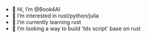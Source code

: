 - 👋 Hi, I’m @Book4AI
- 👀 I’m interested in rust/python/julia
- 🌱 I’m currently learning rust
- 💞️ I’m looking a way to build 'tdx script' base on rust

<!---
Book4AI/Book4AI is a ✨ special ✨ repository because its `README.md` (this file) appears on your GitHub profile.
You can click the Preview link to take a look at your changes.
--->
